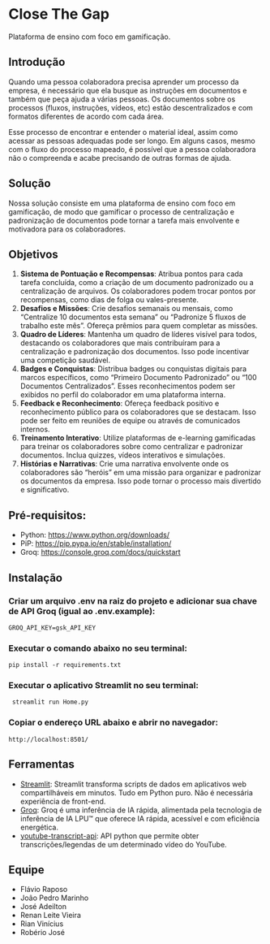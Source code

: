 # Close The Gap

Plataforma de ensino com foco em gamificação.

## Introdução

Quando uma pessoa colaboradora precisa aprender um processo da empresa, é necessário que ela busque as instruções em 
documentos e também que peça ajuda a várias pessoas. Os documentos sobre os processos (fluxos, instruções, vídeos, etc) estão descentralizados e com formatos diferentes de acordo com cada área. 

Esse processo de encontrar e entender o material ideal, assim como acessar as pessoas adequadas pode ser longo. Em alguns casos, mesmo com o fluxo do processo mapeado, é possível que a pessoa colaboradora não o compreenda e acabe precisando de outras formas de ajuda.

## Solução

Nossa solução consiste em uma plataforma de ensino com foco em gamificação, de modo que gamificar o processo de centralização e padronização de documentos pode tornar a tarefa mais envolvente e motivadora para os colaboradores.

## Objetivos

1. **Sistema de Pontuação e Recompensas**: Atribua pontos para cada tarefa concluída, como a criação de um documento padronizado ou a centralização de arquivos. Os colaboradores podem trocar pontos por recompensas, como dias de folga ou vales-presente.
2. **Desafios e Missões**: Crie desafios semanais ou mensais, como “Centralize 10 documentos esta semana” ou “Padronize 5 fluxos de trabalho este mês”. Ofereça prêmios para quem completar as missões.
3. **Quadro de Líderes**: Mantenha um quadro de líderes visível para todos, destacando os colaboradores que mais contribuíram para a centralização e padronização dos documentos. Isso pode incentivar uma competição saudável.
4. **Badges e Conquistas**: Distribua badges ou conquistas digitais para marcos específicos, como “Primeiro Documento Padronizado” ou “100 Documentos Centralizados”. Esses reconhecimentos podem ser exibidos no perfil do 
colaborador em uma plataforma interna.
5. **Feedback e Reconhecimento**: Ofereça feedback positivo e reconhecimento público para os colaboradores que se destacam. Isso pode ser feito em reuniões de equipe ou através de comunicados internos.
6. **Treinamento Interativo**: Utilize plataformas de e-learning gamificadas para treinar os colaboradores sobre como centralizar e padronizar documentos. Inclua quizzes, vídeos interativos e simulações.
7. **Histórias e Narrativas**: Crie uma narrativa envolvente onde os colaboradores são “heróis” em uma missão para organizar e padronizar os documentos da empresa. Isso pode tornar o processo mais divertido e significativo.

## Pré-requisitos:

- Python: https://www.python.org/downloads/
- PiP: https://pip.pypa.io/en/stable/installation/
- Groq: https://console.groq.com/docs/quickstart

## Instalação

### Criar um arquivo .env na raiz do projeto e adicionar sua chave de API Groq (igual ao .env.example):

    GROQ_API_KEY=gsk_API_KEY

### Executar o comando abaixo no seu terminal:

    pip install -r requirements.txt

### Executar o aplicativo Streamlit no seu terminal:

     streamlit run Home.py

### Copiar o endereço URL abaixo e abrir no navegador:

    http://localhost:8501/

## Ferramentas

- [Streamlit](https://streamlit.io/): Streamlit transforma scripts de dados em aplicativos web compartilháveis ​​em minutos. Tudo em Python puro. Não é necessária experiência de front-end.
- [Groq](https://groq.com/): Groq é uma inferência de IA rápida, alimentada pela tecnologia de inferência de IA LPU™ que oferece IA rápida, acessível e com eficiência energética.
- [youtube-transcript-api](https://pypi.org/project/youtube-transcript-api/): API python que permite obter transcrições/legendas de um determinado vídeo do YouTube. 

## Equipe

- Flávio Raposo
- João Pedro Marinho
- José Adeilton
- Renan Leite Vieira
- Rian Vinícius
- Robério José
